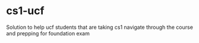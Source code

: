 # cs1-ucf
Solution to help ucf students that are taking cs1 navigate through the course and prepping for foundation exam
